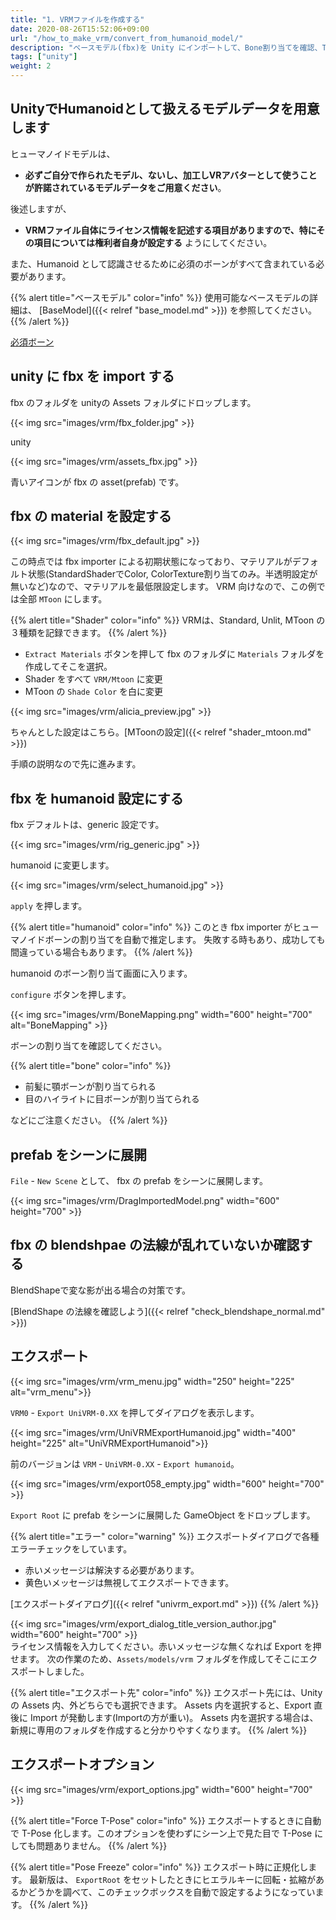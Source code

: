 ```yaml
---
title: "1. VRMファイルを作成する"
date: 2020-08-26T15:52:06+09:00
url: "/how_to_make_vrm/convert_from_humanoid_model/"
description: "ベースモデル(fbx)を Unity にインポートして、Bone割り当てを確認、T-Pose にする、ライセンスを記述して出力(正規化)する"
tags: ["unity"]
weight: 2
---
```


## UnityでHumanoidとして扱えるモデルデータを用意します

ヒューマノイドモデルは、

* **必ずご自分で作られたモデル、ないし、加工しVRアバターとして使うことが許諾されているモデルデータをご用意ください**。

後述しますが、

* **VRMファイル自体にライセンス情報を記述する項目がありますので、特にその項目については権利者自身が設定する** ようにしてください。

また、Humanoid として認識させるために必須のボーンがすべて含まれている必要があります。

{{% alert title="ベースモデル" color="info" %}}
使用可能なベースモデルの詳細は、 [BaseModel]({{< relref "base_model.md" >}}) を参照してください。
{{% /alert %}}

[必須ボーン](https://github.com/vrm-c/vrm-specification/blob/master/specification/0.0/README.ja.md#%E5%AE%9A%E7%BE%A9%E3%81%97%E3%81%A6%E3%81%84%E3%82%8B%E3%83%9C%E3%83%BC%E3%83%B3)

## unity に fbx を import する

fbx のフォルダを unityの Assets フォルダにドロップします。

{{< img src="images/vrm/fbx_folder.jpg" >}}

unity

{{< img src="images/vrm/assets_fbx.jpg" >}}

青いアイコンが fbx の asset(prefab) です。

## fbx の material を設定する

{{< img src="images/vrm/fbx_default.jpg" >}}

この時点では fbx importer による初期状態になっており、マテリアルがデフォルト状態(StandardShaderでColor, ColorTexture割り当てのみ。半透明設定が無いなど)なので、マテリアルを最低限設定します。
VRM 向けなので、この例では全部 `MToon` にします。

{{% alert title="Shader" color="info" %}}
VRMは、Standard, Unlit, MToon の３種類を記録できます。
{{% /alert %}}

* `Extract Materials` ボタンを押して fbx のフォルダに `Materials` フォルダを作成してそこを選択。
* Shader をすべて `VRM/Mtoon` に変更
* MToon の `Shade Color` を白に変更

{{< img src="images/vrm/alicia_preview.jpg" >}}

ちゃんとした設定はこちら。[MToonの設定]({{< relref "shader_mtoon.md" >}})

手順の説明なので先に進みます。

## fbx を humanoid 設定にする

fbx デフォルトは、generic 設定です。

{{< img src="images/vrm/rig_generic.jpg" >}}

humanoid に変更します。

{{< img src="images/vrm/select_humanoid.jpg" >}}

`apply` を押します。

{{% alert title="humanoid" color="info" %}}
このとき fbx importer がヒューマノイドボーンの割り当てを自動で推定します。
失敗する時もあり、成功しても間違っている場合もあります。
{{% /alert %}}

humanoid のボーン割り当て画面に入ります。

`configure` ボタンを押します。

{{< img src="images/vrm/BoneMapping.png" width="600" height="700" alt="BoneMapping" >}}

ボーンの割り当てを確認してください。

{{% alert title="bone" color="info" %}}
* 前髪に顎ボーンが割り当てられる
* 目のハイライトに目ボーンが割り当てられる

などにご注意ください。
{{% /alert %}}

## prefab をシーンに展開

`File` - `New Scene` として、
fbx の prefab をシーンに展開します。

{{< img src="images/vrm/DragImportedModel.png" width="600" height="700" >}}

## fbx の blendshpae の法線が乱れていないか確認する

BlendShapeで変な影が出る場合の対策です。

[BlendShape の法線を確認しよう]({{< relref "check_blendshape_normal.md" >}})

## エクスポート

{{< img src="images/vrm/vrm_menu.jpg" width="250" height="225" alt="vrm_menu">}}
<br>

`VRM0` - `Export UniVRM-0.XX` を押してダイアログを表示します。

{{< img src="images/vrm/UniVRMExportHumanoid.jpg" width="400" height="225" alt="UniVRMExportHumanoid">}}
<br>

前のバージョンは `VRM` - `UniVRM-0.XX` - `Export humanoid`。

{{< img src="images/vrm/export058_empty.jpg" width="600" height="700" >}}

`Export Root` に prefab をシーンに展開した GameObject をドロップします。

{{% alert title="エラー" color="warning" %}}
エクスポートダイアログで各種エラーチェックをしています。
* 赤いメッセージは解決する必要があります。
* 黄色いメッセージは無視してエクスポートできます。

[エクスポートダイアログ]({{< relref "univrm_export.md" >}})
{{% /alert %}}

{{< img src="images/vrm/export_dialog_title_version_author.jpg" width="600" height="700" >}}
<br>
ライセンス情報を入力してください。赤いメッセージな無くなれば Export を押せます。
次の作業のため、`Assets/models/vrm` フォルダを作成してそこにエクスポートしました。

{{% alert title="エクスポート先" color="info" %}}
エクスポート先には、Unity の Assets 内、外どちらでも選択できます。
Assets 内を選択すると、Export 直後に Import が発動します(Importの方が重い)。
Assets 内を選択する場合は、新規に専用のフォルダを作成すると分かりやすくなります。
{{% /alert %}}

## エクスポートオプション

{{< img src="images/vrm/export_options.jpg" width="600" height="700" >}}

{{% alert title="Force T-Pose" color="info" %}}
エクスポートするときに自動で T-Pose 化します。このオプションを使わずにシーン上で見た目で T-Pose にしても問題ありません。
{{% /alert %}}

{{% alert title="Pose Freeze" color="info" %}}
エクスポート時に正規化します。
最新版は、 `ExportRoot` をセットしたときにヒエラルキーに回転・拡縮があるかどうかを調べて、このチェックボックスを自動で設定するようになっています。
{{% /alert %}}
